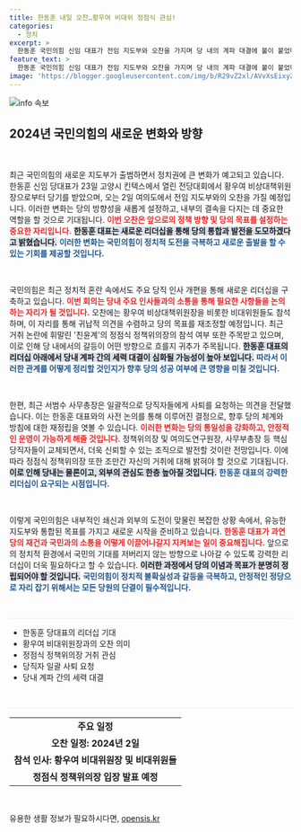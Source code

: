 ```yaml
---
title: 한동훈 내일 오찬…황우여 비대위 정점식 관심!
categories:
  - 정치
excerpt: >
  한동훈 국민의힘 신임 대표가 전임 지도부와 오찬을 가지며 당 내의 계파 대결에 불이 붙었다. 특히 정점식 정책위의장의 거취가 주목받고 있는 가운데, 정치권의 긴장감이 고조되고 있다. 이 오찬에서 어떤 결정이 내려질지 귀추가 주목된다!
feature_text: >
  한동훈 국민의힘 신임 대표가 전임 지도부와 오찬을 가지며 당 내의 계파 대결에 불이 붙었다. 특히 정점식 정책위의장의 거취가 주목받고 있는 가운데, 정치권의 긴장감이 고조되고 있다. 이 오찬에서 어떤 결정이 내려질지 귀추가 주목된다!
image: 'https://blogger.googleusercontent.com/img/b/R29vZ2xl/AVvXsEixyZcFfHzMRdzZMjFBmAUKJYCLCGyLL1o632UiGVXcaFdKo_bkvkuCioo0uUKlGfBVcT3P84aROyZIXSBEx3Aw5nCQ3pTgDom1WDC4m8eifvWiAmWEEVb4x6G_l8C0QH225ldMjyaFvpxGEBGNO37VmDTDMHGhJPq73UglMfDca1-0aw/s1600/blogspot.png'
---
```


<p><img src="https://blogger.googleusercontent.com/img/b/R29vZ2xl/AVvXsEixyZcFfHzMRdzZMjFBmAUKJYCLCGyLL1o632UiGVXcaFdKo_bkvkuCioo0uUKlGfBVcT3P84aROyZIXSBEx3Aw5nCQ3pTgDom1WDC4m8eifvWiAmWEEVb4x6G_l8C0QH225ldMjyaFvpxGEBGNO37VmDTDMHGhJPq73UglMfDca1-0aw/s1600/blogspot.png" alt="info 속보" /></p>

<h2 data-ke-size="size26">2024년 국민의힘의 새로운 변화와 방향</h2>

<p data-ke-size="size16">&nbsp;</p>

<p>최근 국민의힘의 새로운 지도부가 출범하면서 정치권에 큰 변화가 예고되고 있습니다. 한동훈 신임 당대표가 23일 고양시 킨텍스에서 열린 전당대회에서 황우여 비상대책위원장으로부터 당기를 받았으며, 오는 2일 여의도에서 전임 지도부와의 오찬을 가질 예정입니다. 이러한 변화는 당의 방향성을 새롭게 설정하고, 내부의 결속을 다지는 데 중요한 역할을 할 것으로 기대됩니다. <b><span style="color: #ee2323;">이번 오찬은 앞으로의 정책 방향 및 당의 목표를 설정하는 중요한 자리입니다.</span></b> <b><span style="background-color: #21538527;">한동훈 대표는 새로운 리더십을 통해 당의 통합과 발전을 도모하겠다고 밝혔습니다.</span></b> <b><span style="color: #1a5490;">이러한 변화는 국민의힘이 정치적 도전을 극복하고 새로운 출발을 할 수 있는 기회를 제공할 것입니다.</span></b></p>

<p data-ke-size="size16">&nbsp;</p>

<p>국민의힘은 최근 정치적 혼란 속에서도 주요 당직 인사 개편을 통해 새로운 리더십을 구축하고 있습니다. <b><span style="color: #ee2323;">이번 회의는 당내 주요 인사들과의 소통을 통해 필요한 사항들을 논의하는 자리가 될 것입니다.</span></b> 오찬에는 황우여 비상대책위원장을 비롯한 비대위원들도 참석하며, 이 자리를 통해 귀납적 의견을 수렴하고 당의 목표를 재조정할 예정입니다. 최근 거취 논란에 휘말린 '친윤계'의 정점식 정책위의장의 참석 여부 또한 주목받고 있으며, 이로 인해 당 내에서의 갈등이 어떤 방향으로 흐를지 귀추가 주목됩니다. <b><span style="background-color: #21538527;">한동훈 대표의 리더십 아래에서 당내 계파 간의 세력 대결이 심화될 가능성이 높아 보입니다.</span></b> <b><span style="color: #1a5490;">따라서 이러한 관계를 어떻게 정리할 것인지가 향후 당의 성공 여부에 큰 영향을 미칠 것입니다.</span></b></p>

<p data-ke-size="size16">&nbsp;</p>

<p>한편, 최근 서범수 사무총장은 일괄적으로 당직자들에게 사퇴를 요청하는 의견을 전달했습니다. 이는 한동훈 대표와의 사전 논의를 통해 이루어진 결정으로, 향후 당의 체계와 방침에 대한 재정립을 엿볼 수 있습니다. <b><span style="color: #ee2323;">이러한 변화는 당의 통일성을 강화하고, 안정적인 운영이 가능하게 해줄 것입니다.</span></b> 정책위의장 및 여의도연구원장, 사무부총장 등 핵심 당직자들이 교체되면서, 더욱 신뢰할 수 있는 조직으로 발전할 것이란 전망입니다. 이에 따라 정점식 정책위의장 또한 조만간 자신의 거취에 대해 밝혀야 할 것으로 기대됩니다. <b><span style="background-color: #21538527;">이로 인해 당내는 물론이고, 외부의 관심도 한층 높아질 것입니다.</span></b> <b><span style="color: #1a5490;">한동훈 대표의 강력한 리더십이 요구되는 시점입니다.</span></b></p>

<p data-ke-size="size16">&nbsp;</p>

<p>이렇게 국민의힘은 내부적인 쇄신과 외부의 도전이 맞물린 복잡한 상황 속에서, 유능한 지도부와 통합된 목표를 가지고 새로운 시작을 준비하고 있습니다. <b><span style="color: #ee2323;">한동훈 대표가 과연 당의 재건과 국민과의 소통을 어떻게 이끌어나갈지 지켜보는 일이 중요해집니다.</span></b> 앞으로의 정치적 환경에서 국민의 기대를 저버리지 않는 방향으로 나아갈 수 있도록 강력한 리더십이 더욱 필요하다고 할 수 있습니다. <b><span style="background-color: #21538527;">이러한 과정에서 당의 이념과 목표가 분명히 정립되어야 할 것입니다.</span></b> <b><span style="color: #1a5490;">국민의힘이 정치적 불확실성과 갈등을 극복하고, 안정적인 정당으로 자리 잡기 위해서는 모든 당원의 단결이 필수적입니다.</span></b></p>

<p data-ke-size="size16">&nbsp;</p>

<hr style="height: 1px; background-color: #eaeaea; border: none;">

<ul>
  <li>한동훈 당대표의 리더십 기대</li>
  <li>황우여 비대위원장과의 오찬 의미</li>
  <li>정점식 정책위의장 거취 관심</li>
  <li>당직자 일괄 사퇴 요청</li>
  <li>당내 계파 간의 세력 대결</li>
</ul>

<p data-ke-size="size16">&nbsp;</p>

<hr style="height: 1px; background-color: #eaeaea; border: none;">

<table>
  <tr>
    <td style="text-align: center; height: 17px;"><b>주요 일정</b></td>
  </tr>
  <tr>
    <td style="text-align: center; height: 17px;"><b>오찬 일정: 2024년 2일</b></td>
  </tr>
  <tr>
    <td style="text-align: center; height: 17px;"><b>참석 인사: 황우여 비대위원장 및 비대위원들</b></td>
  </tr>
  <tr>
    <td style="text-align: center; height: 17px;"><b>정점식 정책위의장 입장 발표 예정</b></td>
  </tr>
</table>

<p data-ke-size="size16">&nbsp;</p>
유용한 생활 정보가 필요하시다면, <a href="https://opensis.kr" rel="dofollow">opensis.kr</a>


